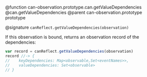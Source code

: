 @function can-observation.prototype.can.getValueDependencies @can.getValueDependencies
@parent can-observation.prototype prototype

@signature `canReflect.getValueDependencies(observation)`

If this observation is bound, returns an observation record of the dependencies:

```js
var record = canReflect.getValueDependencies(observation)
record //-> {
//    keyDependencies: Map<observable,Set<eventNames>>,
//    valueDependencies: Set<observable>
// }
```
